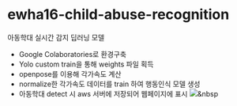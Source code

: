 # ewha16-child-abuse-recognition

아동학대 실시간 감지 딥러닝 모델

- Google Colaboratories로 환경구축
- Yolo custom train을 통해 weights 파일 획득
- openpose를 이용해 각가속도 계산
- normalize한 각가속도 데이터를 train 하여 행동인식 모델 생성
- 아동학대 detect 시 aws 서버에 저장되어 웹페이지에 표시
<img src="https://img.shields.io/badge/Python-3766AB?style=flat-square&logo=Python&logoColor=white"/></a>&nbsp 
